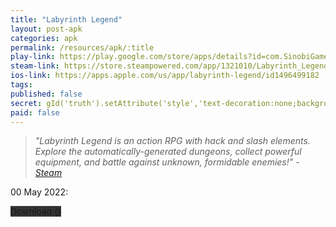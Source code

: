 ```yaml
---
title: "Labyrinth Legend"
layout: post-apk
categories: apk
permalink: /resources/apk/:title
play-link: https://play.google.com/store/apps/details?id=com.SinobiGames.CursedDungeon
steam-link: https://store.steampowered.com/app/1321010/Labyrinth_Legend/
ios-link: https://apps.apple.com/us/app/labyrinth-legend/id1496499182
tags:
published: false
secret: gId('truth').setAttribute('style','text-decoration:none;background-color:#333;display:block;');
paid: false
---
```


> _"Labyrinth Legend is an action RPG with hack and slash elements. Explore the automatically-generated dungeons, collect powerful equipment, and battle against unknown, formidable enemies!" - <a href="https://store.steampowered.com/app/1321010/Labyrinth_Legend/">Steam</a>_

<timestamp>00 May 2022:</timestamp> 

<div class="text-center">
    <a class="btn btn-dark btn-block w-100" onclick='apk("")' style="text-decoration: none; background-color: #333;"> Download <b></b> ()</a>
</div>
